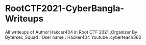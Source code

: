 # RootCTF2021-CyberBangla-Writeups
All writeups of Author Hakcer404 in Root CTF 2021 ,Organizer By Bytersec_Squad . 
User name : Hacker404 
Youtube :cyberteach360
